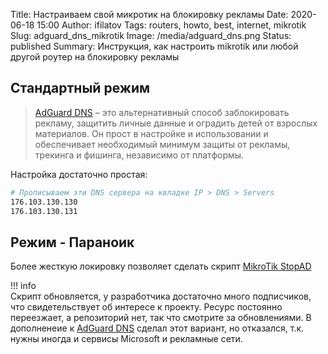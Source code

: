 Title: Настраиваем свой микротик на блокировку рекламы
Date: 2020-06-18 15:00
Author: ifilatov
Tags: routers, howto, best, internet, mikrotik
Slug: adguard_dns_mikrotik
Image: /media/adguard_dns.png
Status: published
Summary: Инструкция, как настроить mikrotik или любой другой роутер на блокировку рекламы

## Стандартный режим

> [AdGuard DNS](https://adguard.com/ru/adguard-dns/overview.html) – это альтернативный способ заблокировать рекламу, защитить личные данные и оградить детей от взрослых материалов. Он прост в настройке и использовании и обеспечивает необходимый минимум защиты от рекламы, трекинга и фишинга, независимо от платформы.

Настройка достаточно простая:

``` bash
# Прописываем эти DNS сервера на квладке IP > DNS > Servers
176.103.130.130
176.103.130.131
```

## Режим - Параноик

Более жесткую локировку позволяет сделать скрипт [MikroTik StopAD](https://stopad.hook.sh)

!!! info  
    Скрипт обновляется, у разработчика достаточно много подписчиков, что свидетельствует об интересе к проекту.
    Ресурс постоянно переезжает, а репозиторий нет, так что смотрите за обновлениями.
    В дополненеие к [AdGuard DNS](https://adguard.com/ru/adguard-dns/overview.html) сделал этот вариант, но отказался, т.к. нужны иногда и сервисы Microsoft и рекламные сети.
